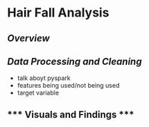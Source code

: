# Hair Fall Analysis

## ***Overview***

## ***Data Processing and Cleaning***
- talk aboyt pyspark
- features being used/not being used
- target variable

## *** Visuals and Findings ***
